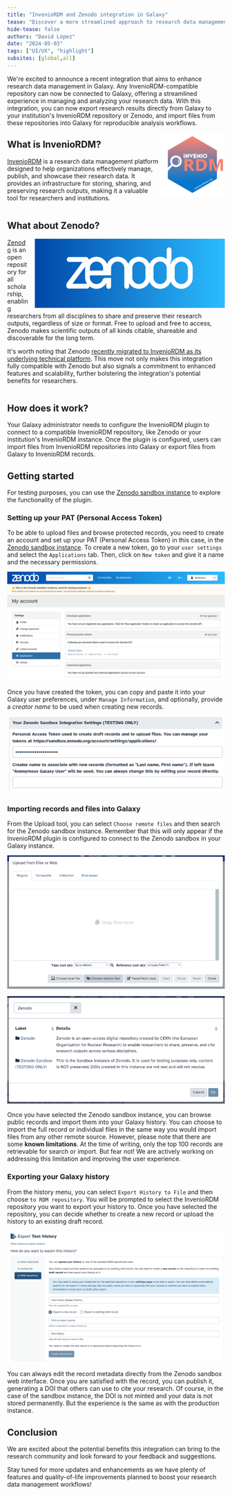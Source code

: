 ```yaml
---
title: "InvenioRDM and Zenodo integration in Galaxy"
tease: "Discover a more streamlined approach to research data management with Galaxy's integration with InvenioRDM-compatible repositories."
hide-tease: false
authors: "David López"
date: "2024-05-03"
tags: ["UI/UX", "highlight"]
subsites: [global,all]
---
```


We're excited to announce a recent integration that aims to enhance research data management in Galaxy. Any InvenioRDM-compatible repository can now be connected to Galaxy, offering a streamlined experience in managing and analyzing your research data. With this integration, you can now export research results directly from Galaxy to your institution's InvenioRDM repository or Zenodo, and import files from these repositories into Galaxy for reproducible analysis workflows.

<img style="float: right; width: 150px;" alt="InvenioRDM Logo" src="./inveniordm-logo.svg" />

## What is InvenioRDM?

[InvenioRDM](https://inveniosoftware.org/products/rdm/) is a research data management platform designed to help organizations effectively manage, publish, and showcase their research data. It provides an infrastructure for storing, sharing, and preserving research outputs, making it a valuable tool for researchers and institutions.

<div style="clear: right;"></div>

## What about Zenodo?

<img style="float: right; margin-left: 1rem;" alt="Zenodo Logo" src="./zenodo-gradient-logo.svg" />

[Zenodo](https://zenodo.org) is an open repository for all scholarship, enabling researchers from all disciplines to share and preserve their research outputs, regardless of size or format. Free to upload and free to access, Zenodo makes scientific outputs of all kinds citable, shareable and discoverable for the long term.

It's worth noting that Zenodo [recently migrated to InvenioRDM as its underlying technical platform](https://blog.zenodo.org/2023/10/13/2023-10-13-zenodo-rdm/). This move not only makes this integration fully compatible with Zenodo but also signals a commitment to enhanced features and scalability, further bolstering the integration's potential benefits for researchers.

<div style="clear: right;"></div>

## How does it work?

Your Galaxy administrator needs to configure the InvenioRDM plugin to connect to a compatible InvenioRDM repository, like Zenodo or your institution's InvenioRDM instance. Once the plugin is configured, users can import files from InvenioRDM repositories into Galaxy or export files from Galaxy to InvenioRDM records.

## Getting started

For testing purposes, you can use the [Zenodo sandbox instance](https://sandbox.zenodo.org/) to explore the functionality of the plugin.

### Setting up your PAT (Personal Access Token)

To be able to upload files and browse protected records, you need to create an account and set up your PAT (Personal Access Token) in this case, in the [Zenodo sandbox instance](https://sandbox.zenodo.org/). To create a new token, go to your `user settings` and select the `Applications` tab. Then, click on `New token` and give it a name and the necessary permissions.

![Zenodo PAT](./zenodo-pat.png)

Once you have created the token, you can copy and paste it into your Galaxy user preferences, under `Manage Information`, and optionally, provide a _creator name_ to be used when creating new records.

![Galaxy User Preferences](./galaxy-user-preferences.png)

### Importing records and files into Galaxy

From the Upload tool, you can select `Choose remote files` and then search for the Zenodo sandbox instance. Remember that this will only appear if the InvenioRDM plugin is configured to connect to the Zenodo sandbox in your Galaxy instance.

![Upload Tool](./upload-tool.png)

![Choose Remote Files](./choose-remote-files.png)

Once you have selected the Zenodo sandbox instance, you can browse public records and import them into your Galaxy history. You can choose to import the full record or individual files in the same way you would import files from any other remote source. However, please note that there are some **known limitations**. At the time of writing, only the top 100 records are retrievable for search or import. But fear not! We are actively working on addressing this limitation and improving the user experience.

### Exporting your Galaxy history

From the history menu, you can select `Export History to File` and then choose `to RDM repository`. You will be prompted to select the InvenioRDM repository you want to export your history to. Once you have selected the repository, you can decide whether to create a new record or upload the history to an existing draft record.

![Export History to RDM Repository](./export-history.png)

You can always edit the record metadata directly from the Zenodo sandbox web interface. Once you are satisfied with the record, you can publish it, generating a DOI that others can use to cite your research. Of course, in the case of the sandbox instance, the DOI is not minted and your data is not stored permanently. But the experience is the same as with the production instance.

## Conclusion

We are excited about the potential benefits this integration can bring to the research community and look forward to your feedback and suggestions.

Stay tuned for more updates and enhancements as we have plenty of features and quality-of-life improvements planned to boost your research data management workflows!

